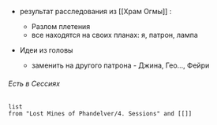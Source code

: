 - результат расследования из [[Храм Огмы]] :
	- Разлом плетения
	- все находятся на своих планах: я, патрон, лампа

- Идеи из головы
	- заменить на другого патрона - Джина, Гео..., Фейри



###### Есть в Сессиях
```dataview
list
from "Lost Mines of Phandelver/4. Sessions" and [[]]
```
